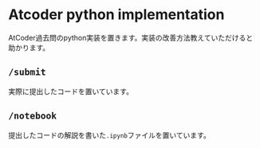 # Atcoder python implementation
AtCoder過去問のpython実装を置きます。実装の改善方法教えていただけると助かります。

## `/submit`
実際に提出したコードを置いています。

## `/notebook`
提出したコードの解説を書いた`.ipynb`ファイルを置いています。

